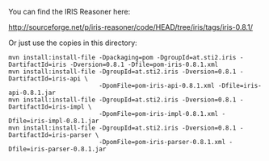 You can find the IRIS Reasoner here:

http://sourceforge.net/p/iris-reasoner/code/HEAD/tree/iris/tags/iris-0.8.1/

Or just use the copies in this directory:

    mvn install:install-file -Dpackaging=pom -DgroupId=at.sti2.iris -DartifactId=iris -Dversion=0.8.1 -Dfile=pom-iris-0.8.1.xml
    mvn install:install-file -DgroupId=at.sti2.iris -Dversion=0.8.1 -DartifactId=iris-api \
                             -DpomFile=pom-iris-api-0.8.1.xml -Dfile=iris-api-0.8.1.jar
    mvn install:install-file -DgroupId=at.sti2.iris -Dversion=0.8.1 -DartifactId=iris-impl \
                             -DpomFile=pom-iris-impl-0.8.1.xml -Dfile=iris-impl-0.8.1.jar
    mvn install:install-file -DgroupId=at.sti2.iris -Dversion=0.8.1 -DartifactId=iris-parser \
                             -DpomFile=pom-iris-parser-0.8.1.xml -Dfile=iris-parser-0.8.1.jar

